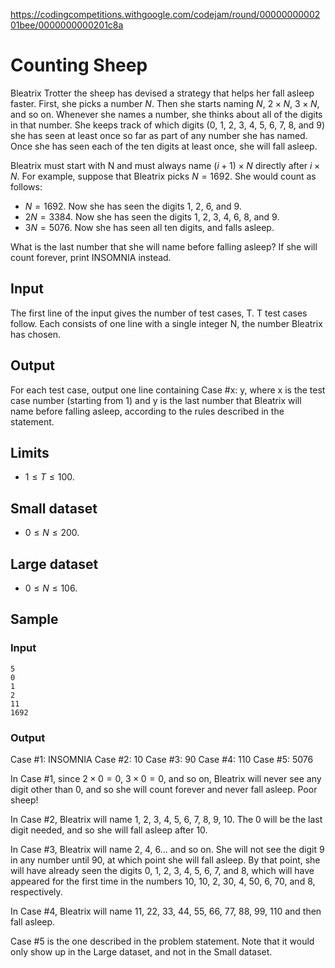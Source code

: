 https://codingcompetitions.withgoogle.com/codejam/round/0000000000201bee/0000000000201c8a

# Counting Sheep

Bleatrix Trotter the sheep has devised a strategy that helps her fall asleep
faster. First, she picks a number $N$. Then she starts naming $N$,
$2 \times N$, $3 \times N$, and so on. Whenever she names a number, she thinks
about all of the digits in that number. She keeps track of which digits (0, 1,
2, 3, 4, 5, 6, 7, 8, and 9) she has seen at least once so far as part of any
number she has named. Once she has seen each of the ten digits at least once,
she will fall asleep.

Bleatrix must start with N and must always name $(i + 1) \times N$ directly
after $i \times N$. For example, suppose that Bleatrix picks $N = 1692$. She
would count as follows:

- $N = 1692$. Now she has seen the digits 1, 2, 6, and 9.
- $2N = 3384$. Now she has seen the digits 1, 2, 3, 4, 6, 8, and 9.
- $3N = 5076$. Now she has seen all ten digits, and falls asleep.

What is the last number that she will name before falling asleep?  If she will
count forever, print INSOMNIA instead.

## Input

The first line of the input gives the number of test cases, T. T test cases
follow. Each consists of one line with a single integer N, the number Bleatrix
has chosen.

## Output

For each test case, output one line containing Case #x: y, where x is the test
case number (starting from 1) and y is the last number that Bleatrix will name
before falling asleep, according to the rules described in the statement.

## Limits

- $1 \leq T \leq 100$.

## Small dataset

- $0 \leq N \leq 200$.

## Large dataset

- $0 \leq N \leq 106$.

## Sample

### Input

```
5
0
1
2
11
1692
```

### Output

Case #1: INSOMNIA
Case #2: 10
Case #3: 90
Case #4: 110
Case #5: 5076


In Case #1, since $2 \times 0 = 0$, $3 \times 0 = 0$, and so on, Bleatrix will
never see any digit other than 0, and so she will count forever and never fall
asleep. Poor sheep!

In Case #2, Bleatrix will name 1, 2, 3, 4, 5, 6, 7, 8, 9, 10. The 0 will be
the last digit needed, and so she will fall asleep after 10.

In Case #3, Bleatrix will name 2, 4, 6... and so on. She will not see the
digit 9 in any number until 90, at which point she will fall asleep. By that
point, she will have already seen the digits 0, 1, 2, 3, 4, 5, 6, 7, and 8,
which will have appeared for the first time in the numbers 10, 10, 2, 30, 4,
50, 6, 70, and 8, respectively.

In Case #4, Bleatrix will name 11, 22, 33, 44, 55, 66, 77, 88, 99, 110 and
then fall asleep.

Case #5 is the one described in the problem statement. Note that it would only
show up in the Large dataset, and not in the Small dataset.
